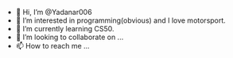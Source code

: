 - 👋 Hi, I’m @Yadanar006
- 👀 I’m interested in programming(obvious) and I love motorsport. 
- 🌱 I’m currently learning CS50.
- 💞️ I’m looking to collaborate on ...
- 📫 How to reach me ...

<!---
Yadanar006/Yadanar006 is a ✨ special ✨ repository because its `README.md` (this file) appears on your GitHub profile.
You can click the Preview link to take a look at your changes.
--->
